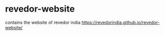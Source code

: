 # revedor-website
contains the website of revedor india
https://revedorindia.github.io/revedor-website/
